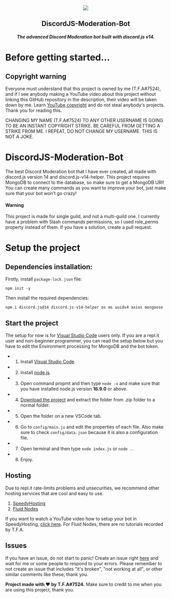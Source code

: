 <div align="center">
  <img src="https://user-images.githubusercontent.com/92172698/212478747-4db80253-59a9-4702-b5a8-0cb2ecb7ef62.png">
  <h2>
    DiscordJS-Moderation-Bot 
   </h2>
   <h5>
    The advanced Discord Moderation bot built with discord.js v14.  
   </h5>
</div>

# Before getting started...
## Copyright warning
Everyone must understand that this project is owned by me (T.F.A#7524), and if I see anybody making a YouTube video about this project without linking this GitHub repository in the description, their video will be taken down by me. Learn [YouTube copyright](https://www.youtube.com/howyoutubeworks/policies/copyright/) and do not steal anybody's projects. Thank you for reading this.

CHANGING MY NAME (T.F.A#7524) TO ANY OTHER USERNAME IS GOING TO BE AN INSTANT COPYRIGHT STRIKE. BE CAREFUL FROM GETTING A STRIKE FROM ME. I REPEAT, DO NOT CHANGE MY USERNAME. THIS IS NOT A JOKE.

# DiscordJS-Moderation-Bot
The best Discord Moderation bot that I have ever created, all made with discord.js version 14 and discord.js-v14-helper. This project requires MongoDB to connect to the database, so make sure to get a MongoDB URI! You can create many commands as you want to improve your bot, just make sure that your bot won't go crazy!

#### Warning
This project is made for single guild, and not a multi-guild one. I currently have a problem with Slash commands permissions, so I used role_perms property instead of them. If you have a solution, create a pull request.

# Setup the project

## Dependencies installation:
Firstly, install `package-lock.json` file:
```shell
npm init -y
```

Then install the required dependencies:

```shell
npm i discord.js@14 discord.js-v14-helper os ms uuidv4 axios mongoose
```

## Start the project
The setup for now is for [Visual Studio Code](https://code.visualstudio.com/) users only. If you are a repl.it user and non-beginner programmer, you can read the setup below but you have to edit the Environment processing for MongoDB and the bot token.
- 1. Install [Visual Studio Code](https://code.visualstudio.com/).
- 2. Install [node.js](https://nodejs.org/en/download/).
- 3. Open command propmt and then type `node -v` and make sure that you have installed node.js version **16.9.0** or above.
- 4. [Download the project](https://github.com/TFAGaming/DiscordJS-Moderation-Bot/archive/refs/heads/main.zip) and extract the folder from .zip folder to a normal folder.
- 5. Open the folder on a new VSCode tab.
- 6. Go to `config/main.js` and edit the properties of each file. Also make sure to check `config/data.json` because it is also a configuration file.
- 7. Open terminal and then type `node index.js` or `node .`.
- 8. Enjoy.

## Hosting
Due to repl.it rate-limits problems and unsecurities, we recommend other hosting services that are cool and easy to use.
1. [SpeedyHosting](https://www.speedyhosting.tech/)
2. [Fluid Nodes](https://fluidnodes.com/)

If you want to watch a YouTube video how to setup your bot in SpeedyHosting, [click here](https://www.youtube.com/embed/ksSlfnVxOS4). For Fluid Nodes, there are no tutorials recorded by T.F.A.

## Issues
If you have an issue, do not start to panic! Create an issue right [here](https://github.com/TFAGaming/Tags-System-Discord-Bot/issues) and wait for me or some people to respond to your errors.
Please remember to not create an issue that includes "it's broken", "not working at all", or other similar comments like these, thank you.

**Project made with ❤ by T.F.A#7524.** Make sure to credit to me when you are using this project, thank you.
